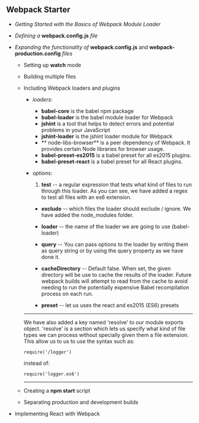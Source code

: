 ## Webpack Starter
- *Getting Started with the Basics of Webpack Module Loader*

- *Defining a* **webpack.config.js** *file*

- *Expanding the functionality of* **webpack.config.js** and **webpack-production.config** *files*

  - Setting up **watch** mode

  - Building multiple files

  - Including Webpack loaders and plugins
    - *loaders*:
      - **babel-core** is the babel npm package
      - **babel-loader** is the babel module loader for Webpack
      - **jshint** is a tool that helps to detect errors and potential problems in your JavaScript
      - **jshint-loader** is the jshint loader module for Webpack
      - ** node-libs-browser** is a peer dependency of Webpack. It provides certain Node libraries for browser usage.
      - **babel-preset-es2015** is a babel preset for all es2015 plugins.
      - **babel-preset-react** is a babel preset for all React plugins.

    - *options*:
        1. **test** -- a regular expression that tests what kind of files to run through this loader. As you can see, we have added a regex to test all files with an es6 extension.

        - **exclude** -- which files the loader should exclude / ignore. We have added the node_modules folder.

        - **loader** -- the name of the loader we are going to use (babel-loader)

        - **query** -- You can pass options to the loader by writing them as query string or by using the query property as we have done it.

        - **cacheDirectory** -- Default false. When set, the given directory will be use to cache the results of the loader. Future webpack builds will attempt to read from the cache to avoid needing to run the potentially expensive Babel recompilation process on each run.

        - **preset** -- let us uses the react and es2015 (ES6) presets
    ***
    We have also added a key named 'resolve' to our module exports object. 'resolve' is a section which lets us specify what kind of file types we can process without specially given them a file extension. This allow us to us to use the syntax such as:

    ```
    require('/logger')
    ```
    instead of:
    ```
    require('logger.es6')
    ```
    ***
  - Creating a **npm start** script

  - Separating production and development builds

- Implementing React with Webpack
